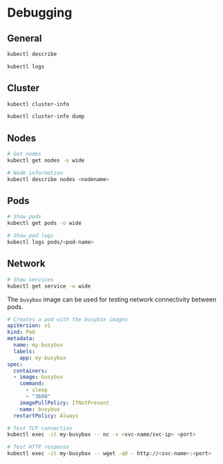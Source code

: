 # Debugging

## General

```sh
kubectl describe

kubectl logs
```

## Cluster

```sh
kubectl cluster-info

kubectl cluster-info dump
```

## Nodes

```sh
# Get nodes
kubectl get nodes -o wide

# Node information
kubectl describe nodes <nodename>
```

## Pods

```sh
# Show pods
kubectl get pods -o wide

# Show pod logs 
kubectl logs pods/<pod-name>
```

## Network

```sh
# Show services
kubectl get service -o wide
```

The `busybox` image can be used for testing network connectivity between pods.

```yaml
# Creates a pod with the busybox images
apiVersion: v1
kind: Pod
metadata:
  name: my-busybox
  labels:
    app: my-busybox
spec:
  containers:
  - image: busybox
    command:
      - sleep
      - "3600"
    imagePullPolicy: IfNotPresent
    name: busybox
  restartPolicy: Always
```

```sh
# Test TCP connection
kubectl exec -it my-busybox -- nc -v <svc-name/svc-ip> <port> 

# Test HTTP response
kubectl exec -it my-busybox -- wget -qO - http://<svc-name>:<port>
```
